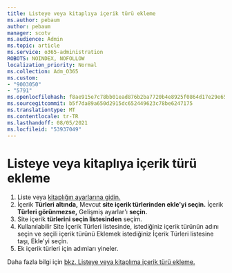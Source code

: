 ```yaml
---
title: Listeye veya kitaplıya içerik türü ekleme
ms.author: pebaum
author: pebaum
manager: scotv
ms.audience: Admin
ms.topic: article
ms.service: o365-administration
ROBOTS: NOINDEX, NOFOLLOW
localization_priority: Normal
ms.collection: Adm_O365
ms.custom:
- "9003050"
- "5791"
ms.openlocfilehash: f8ae915e7c78bb01ead876b2ba7720b4e8925f0864d17e29e65a3f664a79dda1
ms.sourcegitcommit: b5f7da89a650d2915dc652449623c78be6247175
ms.translationtype: MT
ms.contentlocale: tr-TR
ms.lasthandoff: 08/05/2021
ms.locfileid: "53937049"
---
```

# <a name="add-a-content-type-to-a-list-or-library"></a>Listeye veya kitaplıya içerik türü ekleme

1. Liste veya [kitaplığın ayarlarına gidin.](https://support.microsoft.com/en-us/office/edit-list-settings-in-sharepoint-online-4d35793b-246e-42a3-990c-563a83795b7f)
2. İçerik **Türleri altında,** Mevcut **site içerik türlerinden ekle'yi seçin.** İçerik **Türleri görünmezse,** Gelişmiş ayarlar'ı **seçin.**
3. Site içerik  **türlerini seçin listesinden**  seçim.
4. Kullanılabilir Site İçerik Türleri listesinde, istediğiniz içerik türünün adını seçin ve seçili içerik türünü Eklemek istediğiniz İçerik Türleri listesine taşı, Ekle'yi seçin.
5. Ek içerik türleri için adımları yineler.

Daha fazla bilgi için [bkz. Listeye veya kitaplıma içerik türü ekleme.](https://support.microsoft.com/en-us/office/add-a-content-type-to-a-list-or-library-917366ae-f7a2-47ad-87a5-9689a1884e60)